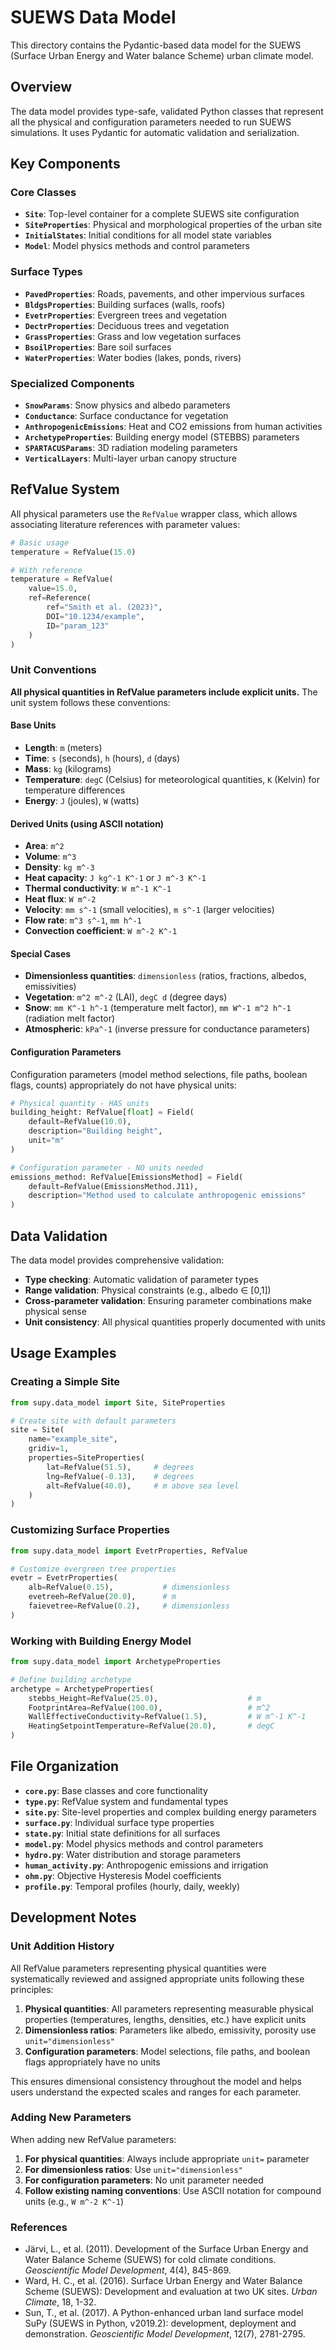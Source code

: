 # SUEWS Data Model

This directory contains the Pydantic-based data model for the SUEWS (Surface Urban Energy and Water balance Scheme) urban climate model.

## Overview

The data model provides type-safe, validated Python classes that represent all the physical and configuration parameters needed to run SUEWS simulations. It uses Pydantic for automatic validation and serialization.

## Key Components

### Core Classes
- **`Site`**: Top-level container for a complete SUEWS site configuration
- **`SiteProperties`**: Physical and morphological properties of the urban site
- **`InitialStates`**: Initial conditions for all model state variables
- **`Model`**: Model physics methods and control parameters

### Surface Types
- **`PavedProperties`**: Roads, pavements, and other impervious surfaces
- **`BldgsProperties`**: Building surfaces (walls, roofs)
- **`EvetrProperties`**: Evergreen trees and vegetation
- **`DectrProperties`**: Deciduous trees and vegetation  
- **`GrassProperties`**: Grass and low vegetation surfaces
- **`BsoilProperties`**: Bare soil surfaces
- **`WaterProperties`**: Water bodies (lakes, ponds, rivers)

### Specialized Components
- **`SnowParams`**: Snow physics and albedo parameters
- **`Conductance`**: Surface conductance for vegetation
- **`AnthropogenicEmissions`**: Heat and CO2 emissions from human activities
- **`ArchetypeProperties`**: Building energy model (STEBBS) parameters
- **`SPARTACUSParams`**: 3D radiation modeling parameters
- **`VerticalLayers`**: Multi-layer urban canopy structure

## RefValue System

All physical parameters use the `RefValue` wrapper class, which allows associating literature references with parameter values:

```python
# Basic usage
temperature = RefValue(15.0)

# With reference
temperature = RefValue(
    value=15.0, 
    ref=Reference(
        ref="Smith et al. (2023)",
        DOI="10.1234/example",
        ID="param_123"
    )
)
```

### Unit Conventions

**All physical quantities in RefValue parameters include explicit units.** The unit system follows these conventions:

#### Base Units
- **Length**: `m` (meters)
- **Time**: `s` (seconds), `h` (hours), `d` (days)
- **Mass**: `kg` (kilograms)
- **Temperature**: `degC` (Celsius) for meteorological quantities, `K` (Kelvin) for temperature differences
- **Energy**: `J` (joules), `W` (watts)

#### Derived Units (using ASCII notation)
- **Area**: `m^2` 
- **Volume**: `m^3`
- **Density**: `kg m^-3`
- **Heat capacity**: `J kg^-1 K^-1` or `J m^-3 K^-1`
- **Thermal conductivity**: `W m^-1 K^-1`
- **Heat flux**: `W m^-2`
- **Velocity**: `mm s^-1` (small velocities), `m s^-1` (larger velocities)
- **Flow rate**: `m^3 s^-1`, `mm h^-1`
- **Convection coefficient**: `W m^-2 K^-1`

#### Special Cases
- **Dimensionless quantities**: `dimensionless` (ratios, fractions, albedos, emissivities)
- **Vegetation**: `m^2 m^-2` (LAI), `degC d` (degree days)
- **Snow**: `mm K^-1 h^-1` (temperature melt factor), `mm W^-1 m^2 h^-1` (radiation melt factor)
- **Atmospheric**: `kPa^-1` (inverse pressure for conductance parameters)

#### Configuration Parameters
Configuration parameters (model method selections, file paths, boolean flags, counts) appropriately do not have physical units:

```python
# Physical quantity - HAS units
building_height: RefValue[float] = Field(
    default=RefValue(10.0),
    description="Building height",
    unit="m"
)

# Configuration parameter - NO units needed
emissions_method: RefValue[EmissionsMethod] = Field(
    default=RefValue(EmissionsMethod.J11),
    description="Method used to calculate anthropogenic emissions"
)
```

## Data Validation

The data model provides comprehensive validation:

- **Type checking**: Automatic validation of parameter types
- **Range validation**: Physical constraints (e.g., albedo ∈ [0,1])
- **Cross-parameter validation**: Ensuring parameter combinations make physical sense
- **Unit consistency**: All physical quantities properly documented with units

## Usage Examples

### Creating a Simple Site
```python
from supy.data_model import Site, SiteProperties

# Create site with default parameters
site = Site(
    name="example_site",
    gridiv=1,
    properties=SiteProperties(
        lat=RefValue(51.5),     # degrees
        lng=RefValue(-0.13),    # degrees  
        alt=RefValue(40.0),     # m above sea level
    )
)
```

### Customizing Surface Properties
```python
from supy.data_model import EvetrProperties, RefValue

# Customize evergreen tree properties
evetr = EvetrProperties(
    alb=RefValue(0.15),           # dimensionless
    evetreeh=RefValue(20.0),      # m
    faievetree=RefValue(0.2),     # dimensionless
)
```

### Working with Building Energy Model
```python
from supy.data_model import ArchetypeProperties

# Define building archetype
archetype = ArchetypeProperties(
    stebbs_Height=RefValue(25.0),                    # m
    FootprintArea=RefValue(100.0),                   # m^2
    WallEffectiveConductivity=RefValue(1.5),         # W m^-1 K^-1
    HeatingSetpointTemperature=RefValue(20.0),       # degC
)
```

## File Organization

- **`core.py`**: Base classes and core functionality
- **`type.py`**: RefValue system and fundamental types
- **`site.py`**: Site-level properties and complex building energy parameters
- **`surface.py`**: Individual surface type properties
- **`state.py`**: Initial state definitions for all surfaces
- **`model.py`**: Model physics methods and control parameters
- **`hydro.py`**: Water distribution and storage parameters
- **`human_activity.py`**: Anthropogenic emissions and irrigation
- **`ohm.py`**: Objective Hysteresis Model coefficients
- **`profile.py`**: Temporal profiles (hourly, daily, weekly)

## Development Notes

### Unit Addition History
All RefValue parameters representing physical quantities were systematically reviewed and assigned appropriate units following these principles:

1. **Physical quantities**: All parameters representing measurable physical properties (temperatures, lengths, densities, etc.) have explicit units
2. **Dimensionless ratios**: Parameters like albedo, emissivity, porosity use `unit="dimensionless"`
3. **Configuration parameters**: Model selections, file paths, and boolean flags appropriately have no units

This ensures dimensional consistency throughout the model and helps users understand the expected scales and ranges for each parameter.

### Adding New Parameters
When adding new RefValue parameters:

1. **For physical quantities**: Always include appropriate `unit=` parameter
2. **For dimensionless ratios**: Use `unit="dimensionless"`
3. **For configuration parameters**: No unit parameter needed
4. **Follow existing naming conventions**: Use ASCII notation for compound units (e.g., `W m^-2 K^-1`)

### References
- Järvi, L., et al. (2011). Development of the Surface Urban Energy and Water Balance Scheme (SUEWS) for cold climate conditions. *Geoscientific Model Development*, 4(4), 845-869.
- Ward, H. C., et al. (2016). Surface Urban Energy and Water Balance Scheme (SUEWS): Development and evaluation at two UK sites. *Urban Climate*, 18, 1-32.
- Sun, T., et al. (2017). A Python-enhanced urban land surface model SuPy (SUEWS in Python, v2019.2): development, deployment and demonstration. *Geoscientific Model Development*, 12(7), 2781-2795.